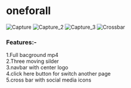 # oneforall
![Capture](https://user-images.githubusercontent.com/63538576/87328653-6e32c580-c553-11ea-84e0-78712c79ddc2.PNG)
![Capture_2](https://user-images.githubusercontent.com/63538576/87328679-7ab71e00-c553-11ea-9277-77104e234561.PNG)
![Capture_3](https://user-images.githubusercontent.com/63538576/87328698-80146880-c553-11ea-8119-546abb5afd97.PNG)
![Crossbar](https://user-images.githubusercontent.com/63538576/87328701-830f5900-c553-11ea-9d32-81d257e70d76.PNG)
<h3>Features:-</h3>
1.Full bacground mp4<br>
2.Three moving silder<br>
3.navbar with center logo<br>
4.click here button for switch another page<br>
5.cross bar with social media icons<br>
